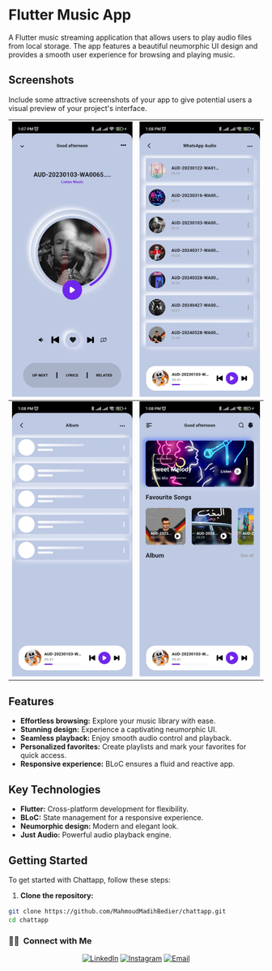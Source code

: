 
# Flutter Music App 

A Flutter music streaming application that allows users to play audio files from local storage. The app features a beautiful neumorphic UI design and provides a smooth user experience for browsing and playing music.

## Screenshots

Include some attractive screenshots of your app to give potential users a visual preview of your project's interface.

| ![Screenshot 1](https://github.com/MahmoudMadihBedier/fluttermusic/blob/main/WhatsApp%20Image%202024-07-20%20at%201.08.32%20PM%20(1).jpeg) | ![Screenshot 2](https://github.com/MahmoudMadihBedier/fluttermusic/blob/main/WhatsApp%20Image%202024-07-20%20at%201.08.32%20PM.jpeg) |
|:--:|:--:|
| ![Screenshot 3](https://github.com/MahmoudMadihBedier/fluttermusic/blob/main/WhatsApp%20Image%202024-07-20%20at%201.08.33%20PM%20(1).jpeg) | ![Screenshot 4](https://github.com/MahmoudMadihBedier/fluttermusic/blob/main/WhatsApp%20Image%202024-07-20%20at%201.08.33%20PM.jpeg) |



## Features

* **Effortless browsing:** Explore your music library with ease.
* **Stunning design:** Experience a captivating neumorphic UI.
* **Seamless playback:** Enjoy smooth audio control and playback.
* **Personalized favorites:** Create playlists and mark your favorites for quick access.
* **Responsive experience:** BLoC ensures a fluid and reactive app.

## Key Technologies

* **Flutter:** Cross-platform development for flexibility.
* **BLoC:** State management for a responsive experience.
* **Neumorphic design:** Modern and elegant look.
* **Just Audio:** Powerful audio playback engine.


## Getting Started

To get started with Chattapp, follow these steps:

1. **Clone the repository:**

```bash
git clone https://github.com/MahmoudMadihBedier/chattapp.git
cd chattapp

```
<h3> 🤝🏻 &nbsp;Connect with Me </h3>

<p align="center">
<a href="https://www.linkedin.com/in/mahmoud-madih-762358301/"><img alt="LinkedIn" src="https://img.shields.io/badge/LinkedIn-Mahmoud%20Madih-blue?style=flat-square&logo=linkedin"></a>
<a href="https://www.instagram.com/m__madih?igsh=a2c0Nmk5cnQ3cHo1"><img alt="Instagram" src="https://img.shields.io/badge/Instagram-m__madih-blue?style=flat-square&logo=instagram"></a>
<a href="moodbeder150@gmail.com"><img alt="Email" src="https://img.shields.io/badge/Email-moodbeder150@gmail.com-blue?style=flat-square&logo=gmail"></a>






